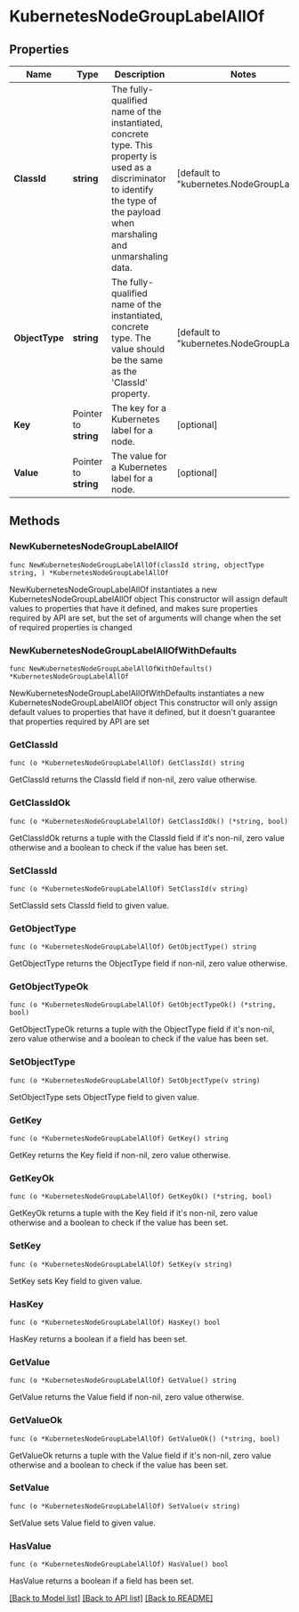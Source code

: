 # KubernetesNodeGroupLabelAllOf

## Properties

Name | Type | Description | Notes
------------ | ------------- | ------------- | -------------
**ClassId** | **string** | The fully-qualified name of the instantiated, concrete type. This property is used as a discriminator to identify the type of the payload when marshaling and unmarshaling data. | [default to "kubernetes.NodeGroupLabel"]
**ObjectType** | **string** | The fully-qualified name of the instantiated, concrete type. The value should be the same as the &#39;ClassId&#39; property. | [default to "kubernetes.NodeGroupLabel"]
**Key** | Pointer to **string** | The key for a Kubernetes label for a node. | [optional] 
**Value** | Pointer to **string** | The value for a Kubernetes label for a node. | [optional] 

## Methods

### NewKubernetesNodeGroupLabelAllOf

`func NewKubernetesNodeGroupLabelAllOf(classId string, objectType string, ) *KubernetesNodeGroupLabelAllOf`

NewKubernetesNodeGroupLabelAllOf instantiates a new KubernetesNodeGroupLabelAllOf object
This constructor will assign default values to properties that have it defined,
and makes sure properties required by API are set, but the set of arguments
will change when the set of required properties is changed

### NewKubernetesNodeGroupLabelAllOfWithDefaults

`func NewKubernetesNodeGroupLabelAllOfWithDefaults() *KubernetesNodeGroupLabelAllOf`

NewKubernetesNodeGroupLabelAllOfWithDefaults instantiates a new KubernetesNodeGroupLabelAllOf object
This constructor will only assign default values to properties that have it defined,
but it doesn't guarantee that properties required by API are set

### GetClassId

`func (o *KubernetesNodeGroupLabelAllOf) GetClassId() string`

GetClassId returns the ClassId field if non-nil, zero value otherwise.

### GetClassIdOk

`func (o *KubernetesNodeGroupLabelAllOf) GetClassIdOk() (*string, bool)`

GetClassIdOk returns a tuple with the ClassId field if it's non-nil, zero value otherwise
and a boolean to check if the value has been set.

### SetClassId

`func (o *KubernetesNodeGroupLabelAllOf) SetClassId(v string)`

SetClassId sets ClassId field to given value.


### GetObjectType

`func (o *KubernetesNodeGroupLabelAllOf) GetObjectType() string`

GetObjectType returns the ObjectType field if non-nil, zero value otherwise.

### GetObjectTypeOk

`func (o *KubernetesNodeGroupLabelAllOf) GetObjectTypeOk() (*string, bool)`

GetObjectTypeOk returns a tuple with the ObjectType field if it's non-nil, zero value otherwise
and a boolean to check if the value has been set.

### SetObjectType

`func (o *KubernetesNodeGroupLabelAllOf) SetObjectType(v string)`

SetObjectType sets ObjectType field to given value.


### GetKey

`func (o *KubernetesNodeGroupLabelAllOf) GetKey() string`

GetKey returns the Key field if non-nil, zero value otherwise.

### GetKeyOk

`func (o *KubernetesNodeGroupLabelAllOf) GetKeyOk() (*string, bool)`

GetKeyOk returns a tuple with the Key field if it's non-nil, zero value otherwise
and a boolean to check if the value has been set.

### SetKey

`func (o *KubernetesNodeGroupLabelAllOf) SetKey(v string)`

SetKey sets Key field to given value.

### HasKey

`func (o *KubernetesNodeGroupLabelAllOf) HasKey() bool`

HasKey returns a boolean if a field has been set.

### GetValue

`func (o *KubernetesNodeGroupLabelAllOf) GetValue() string`

GetValue returns the Value field if non-nil, zero value otherwise.

### GetValueOk

`func (o *KubernetesNodeGroupLabelAllOf) GetValueOk() (*string, bool)`

GetValueOk returns a tuple with the Value field if it's non-nil, zero value otherwise
and a boolean to check if the value has been set.

### SetValue

`func (o *KubernetesNodeGroupLabelAllOf) SetValue(v string)`

SetValue sets Value field to given value.

### HasValue

`func (o *KubernetesNodeGroupLabelAllOf) HasValue() bool`

HasValue returns a boolean if a field has been set.


[[Back to Model list]](../README.md#documentation-for-models) [[Back to API list]](../README.md#documentation-for-api-endpoints) [[Back to README]](../README.md)


